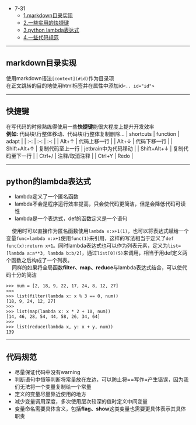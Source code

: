 * 7-31
    * [1.markdown目录实现](#md-contents)
    * [2.一些实用的快捷键](#shortcuts)
    * [3.python lambda表达式](#py-lambda)
    * [4.一些代码规范](#coding-specification)

***
<h2 id="md-contents">markdown目录实现</h2>

使用markdown语法``[context](#id)``作为目录项<br>
在正文跳转的目的地使用html标签并在属性中添加id``<.. id="id">``

***
<h2 id="shortcuts">快捷键</h2>

在写代码的时候熟练得使用一些<b>快捷键</b>能很大程度上提升开发效率<br>
<b>例如:</b> 代码块\行整体移动、代码块\行整体复制删除...
| shortcuts | function | adapt |
| :-: | :-: | :-: |
| Alt+↑ | 代码上移一行 |
| Alt+↓ | 代码下移一行 |
| Shift+Alt+↑ | 复制代码至上一行 | jetbrain中为代码移动 |
| Shift+Alt+↓ | 复制代码至下一行 |
| Ctrl+/ | 注释/取消注释 |
| Ctrl+Y | Redo | 

***
<h2 id="py-lambda">python的lambda表达式</h2>

* lambda定义了一个匿名函数
* lambda不会是程序运行效率提高，只会使代码更简洁，但是会降低代码可读性
* lambda是一个表达式，def的函数定义是一个语句

&nbsp;&nbsp;&nbsp;&nbsp;使用时可以直接作为匿名函数使用``lambda x:x+1(1)``，也可以将表达式赋给一个变量``func=lambda x:x+1``使用``func(1)``来引用，这样的写法相当于定义了``def func(x):return x+1``。同时lambda表达式也可以作为列表元素，定义为``list=[lambda a:a**3, lambda b:b/2]``，通过``list[0](5)``来调用，相当于用def定义两个函数之后构成了一个列表。<br>
&nbsp;&nbsp;&nbsp;&nbsp;同样的如果将全局函数<b>filter、map、reduce</b>与lambda表达式结合，可以使代码十分的简洁
```
>>> num = [2, 18, 9, 22, 17, 24, 8, 12, 27]
>>>
>>> list(filter(lambda x: x % 3 == 0, num))
[18, 9, 24, 12, 27]
>>>
>>> list(map(lambda x: x * 2 + 10, num))
[14, 46, 28, 54, 44, 58, 26, 34, 64]
>>>
>>> list(reduce(lambda x, y: x + y, num))
139
```

***
<h2 id="coding-specification">代码规范</h2>

* 尽量保证代码中没有warning
* 判断语句中恒等判断将常量放在左边，可以防止将<b>==</b>写作<b>=</b>产生错误，因为我们无法将一个变量复制给一个常量
* 定义的变量尽量靠近使用的地方
* 减少变量调用深度，多次使用层次较深的值时定义中间变量
* 变量命名需要具体含义，包括<b>flag、show</b>这类变量也需要更具体表示其具体职责

